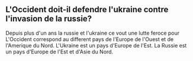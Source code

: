 ## L'Occident doit-il defendre l'ukraine contre l'invasion de la russie?

Depuis plus d'un ans la russie et l'ukraine ce vout une lutte feroce pour 
L'Occident correspond au different pays de l'Europe de l'Ouest et de l'Amerique du Nord. L'Ukraine est un pays d'Europe de l'Est. La Russie est un pays d'Europe de l'Est et d'Asie du Nord.
